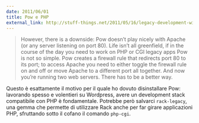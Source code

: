 ```yaml
---
date: 2011/06/01
title: Pow e PHP
external_link: http://stuff-things.net/2011/05/16/legacy-development-with-pow/
---
```


> However, there is a downside: Pow doesn’t play nicely with Apache (or any server listening on port 80). Life isn’t all greenfield, if in the course of the day you need to work on PHP or CGI legacy apps Pow is not so simple. Pow creates a firewall rule that redirects port 80 to its port; to access Apache you need to either toggle the firewall rule on and off or move Apache to a different port all together. And now you’re running two web servers. There has to be a better way.

Questo è esattamente il motivo per il quale ho dovuto disinstallare Pow: lavorando spesso e volentieri su Wordpress, avere un development stack compatibile con PHP è fondamentale. Potrebbe però salvarci `rack-legacy`, una gemma che permette di utilizzare Rack anche per far girare applicazioni PHP, sfruttando sotto il cofano il comando `php-cgi`.
